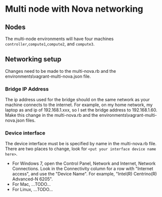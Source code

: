 # Multi node with Nova networking

## Nodes

The multi-node environments will have four machines `controller`,`compute1`,`compute2`, and `compute3`.

## Networking setup

Changes need to be made to the multi-nova.rb and the environments\vagrant-multi-nova.json file.

### Bridge IP Address

The ip address used for the bridge should on the same network as your machine connects to the internet.
For example, on my home network, my laptop as and ip of 192.168.1.xxx, so I set the bridge address to
192.168.1.60.  Make this change in the multi-nova.rb and the environments\vagrant-multi-nova.json files.

### Device interface

The device interface must be is specified by name in the multi-nova.rb file.
There are two places to change, look for `<put your interface device name here>`.

+ For Windows 7, open the Control Panel, Network and Internet, Network Connections.  Look in the Connectivity column for a row with "Internet access", and use the "Device Name". For example, "Intel(R) Centrino(R) Advanced-N 6205".
+ For Mac, ...TODO...
+ For Linux, ...TODO...
